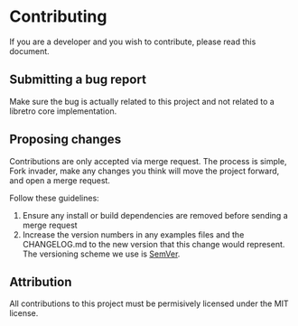 # Contributing

If you are a developer and you wish to contribute, please read this document.

## Submitting a bug report

Make sure the bug is actually related to this project and not related to a libretro core implementation.

## Proposing changes

Contributions are only accepted via merge request. The process is simple, Fork invader, make any changes you think will move the project forward, and open a merge request.

Follow these guidelines:

1. Ensure any install or build dependencies are removed before sending a merge request
2. Increase the version numbers in any examples files and the CHANGELOG.md to the new version that this
   change would represent. The versioning scheme we use is [SemVer](http://semver.org/).

## Attribution

All contributions to this project must be permisively licensed under the MIT license.